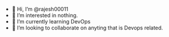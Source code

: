 - 👋 Hi, I’m @rajesh00011
- 👀 I’m interested in nothing.
- 🌱 I’m currently learning DevOps
- 💞️ I’m looking to collaborate on anyting that is Devops related.

<!---
rajesh00011/rajesh00011 is a ✨ special ✨ repository because its `README.md` (this file) appears on your GitHub profile.
You can click the Preview link to take a look at your changes.
--->
